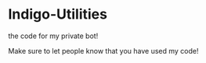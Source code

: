 # Indigo-Utilities
the code for my private bot!

Make sure to let people know that you have used my code!
